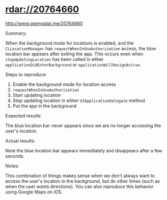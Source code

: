 # <rdar://20764660>

<http://www.openradar.me/20764660>

Summary:

When the background mode for locations is enabled, and the
`CLLocationManager` has `requestWhenInUseAuthorization` access, the blue
location bar appears after exiting the app. This occurs even when
`stopUpdatingLocation` has been called in either
`applicationDidEnterBackground` or `applicationWillResignActive`.

Steps to reproduce:

1. Enable the background mode for location access
2. `requestWhenInUseAuthorization`
3. Start updating location
4. Stop updating location in either `UIApplicationDelegate` method
5. Put the app in the background

Expected results:

The blue location bar never appears since we are no longer accessing the
user's location.

Actual results:

Note the blue location bar appears immediately and disappears after a
few seconds.

Notes:

This combination of things makes sense when we don't always want to
access the user's location in the background, but do other times (such
as when the user wants directions). You can also reproduce this behavior
using Google Maps on iOS.
